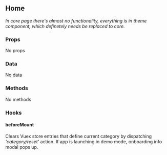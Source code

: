 ## Home
*In core page there's almost no functionality, everything is in theme component, which definetely needs be replaced to core.*
### Props
No props
### Data
No data
### Methods
No methods
### Hooks
#### beforeMount
Clears Vuex store entries that define current category by dispatching *'category/reset'* action. If app is launching in demo mode, onboarding info modal pops up.
